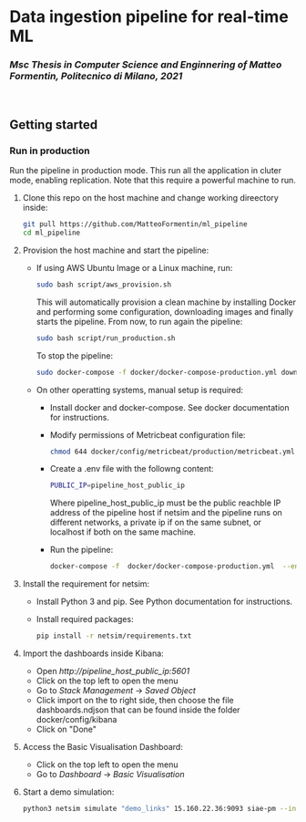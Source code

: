 # Data ingestion pipeline for real-time ML

### *Msc Thesis in Computer Science and Enginnering of Matteo Formentin, Politecnico di Milano, 2021*
  
<br />

   
## Getting started

### Run in production
Run the pipeline in production mode. This run all the application in cluter mode, enabling replication. 
Note that this require a powerful machine to run.

1. Clone this repo on the host machine and change working direectory inside: 

    ``` bash
    git pull https://github.com/MatteoFormentin/ml_pipeline
    cd ml_pipeline
    ```

2. Provision the host machine and start the pipeline:  
    * If using AWS Ubuntu Image or a Linux machine, run:

        ``` bash
        sudo bash script/aws_provision.sh
        ```

        This will automatically provision a clean machine by installing Docker and performing some configuration, downloading images and finally starts the pipeline. From now, to run again the pipeline:

        ``` bash
        sudo bash script/run_production.sh
        ```

        To stop the pipeline:

         ``` bash
        sudo docker-compose -f docker/docker-compose-production.yml down
        ```

    * On other operatting systems, manual setup is required:
        * Install docker and docker-compose. See docker documentation for instructions.

        * Modify permissions of Metricbeat configuration file:

            ``` bash
            chmod 644 docker/config/metricbeat/production/metricbeat.yml
            ```

        * Create a .env file with the followng content:

            ``` bash
            PUBLIC_IP=pipeline_host_public_ip
            ```

            Where pipeline_host_public_ip must be the public reachble IP address of the pipeline host if netsim and the pipeline runs on different networks, a private ip if on the same subnet, or localhost if both on the same machine.

        * Run the pipeline:

            ``` bash
            docker-compose -f  docker/docker-compose-production.yml  --env-file .env up -d --build
            ```

3. Install the requirement for netsim:
    * Install Python 3 and pip. See Python documentation for instructions.

    * Install required packages:

        ``` bash
        pip install -r netsim/requirements.txt
        ```

4. Import the dashboards inside Kibana:
    * Open *http://pipeline_host_public_ip:5601*
    * Click on the top left to open the menu
    * Go to *Stack Management* -> *Saved Object* 
    * Click import on the to right side, then choose the file dashboards.ndjson that can be found inside the folder docker/config/kibana
    * Click on "Done"

5. Access the Basic Visualisation Dashboard:
    * Click on the top left to open the menu
    * Go to *Dashboard* -> *Basic Visualisation*

6. Start a demo simulation:

    ``` bash
    python3 netsim simulate "demo_links" 15.160.22.36:9093 siae-pm --interval=10 --limit=10
    ```

